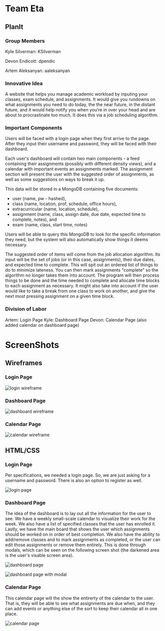 # Team Eta #

## PlanIt ##

### Group Members ###
Kyle Silverman: KSilverman

Devon Endicott: dpendic

Artem Aleksanyan: aaleksanyan

### Innovative Idea ###
A website that helps you manage academic workload by inputing your classes, exam schedule, and assignments. It would give you rundowns on what assignments you need to do today, the the near future, in the distant future, and it would help notify you when you’re in over your head and are about to procrastinate too much. It does this via a job scheduling algorithm.

### Important Components ###
Users will be faced with a login page when they first arrive to the page. After they input their username and password, they will be faced with their dashboard.

Each user's dashboard will contain two main components - a feed containing their assignments (possibly with different density views), and a calendar with important events an assignments marked. The assignment section will present the user with the suggested order of assignments, as well as some suggestions on ways to break it up.

This data will be stored in a MongoDB containing five documents:

- user (name, pw - hashed), 
- class (name, location, prof, schedule, office hours), 
- extracurricular (name, location, schedule), 
- assignment (name, class, assign date, due date, expected time to complete, notes), and 
- exam (name, class, start time, notes)

Users will be able to query this MongoDB to look for the specific information they need, but the system will also automatically show things it deems necessary.

The suggested order of items will come from the job allocation algorithm. Its input will be the set of jobs (or in this case, assignments), their due dates, and expected time to complete. This will spit out an ordered list of things to do to minimize lateness. You can then mark assignments "complete" so the algorithm no longer takes them into account. The program will then process things to be done and the time needed to complete and allocate time blocks to each assignment as necessary. It might also take into account if the user would like to take a break from one class to work on another, and give the next most pressing assignment on a given time block.


### Division of Labor ###
Artem: Login Page
Kyle: Dashboard Page
Devon: Calendar Page (also added calendar on dashboard page)

# ScreenShots #


## Wireframes ##

### Login Page ###

![login wireframe](../static/imgs/login_wireframe.png)

### Dashboard Page ### 

![dashboard wireframe](../static/imgs/dashboard_wireframe.png)

### Calendar Page ###

![calendar wireframe](../static/imgs/calendar_wireframe.png)

## HTML/CSS ##

### Login Page ###
Per specifications, we needed a login page. So, we are just asking for a username and password. There is also an option to register as well.

![login page](../static/imgs/login_ss.png)

### Dashboard Page ### 
The idea of the dashboard is to lay out all the information for the user to see. We have a weekly small-scale calendar to visualize their work for the week. We also have a list of specified classes that the user has enrolled it. Lastly, we have the main board that shows the user which assignments should be worked on in order of best completion. We also have the ability to add/remove classes and to mark assignments as completed, or the user can edit those assignments or remove them entirely. This is done through modals, which can be seen on the following screen shot (the darkened area is the user's visable screen area).

![dashboard page](../static/imgs/dashboard_ss.png)

![dashboard page with modal](../static/imgs/dashboard_ss2.png)

### Calendar Page ###
This calendar page will the show the entirerty of the calendar to the user. That is, they will be able to see what assignments are due when, and they can add events or anything else of the sort to keep their calendar all in one place.

![calendar page](../static/imgs/calendar_ss.png)

